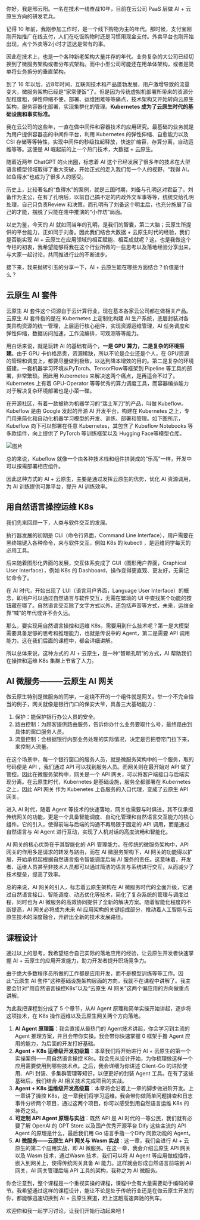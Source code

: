 你好，我是邢云阳。一名在技术一线奋战10年，目前在云公司 PaaS 层做 AI + 云原生方向的研发老兵。

记得 10 年前，我刚参加工作时，是一个线下购物为主的年代。那时候，支付宝刚刚开始推广在线支付，人们在吃饭购物时还是习惯用现金支付。外卖平台也刚开始出现，点个外卖等2小时才送达是常有的事。

因此在技术上，也是一个各种新老架构大量并存的年代。业务复杂的大公司已经切换到了微服务架构或者分布式架构。而中小型公司可能还在用单体架构，或者是简单将业务拆分的垂直架构。

到了 16 年以后，近8年时间，互联网技术和产品蓬勃发展，用户激增导致的流量变大，微服务架构已经是“家常便饭”了。但是因为传统虚拟机部署所带来的资源分配粒度粗，弹性伸缩不便，部署、运维困难等等痛点，技术架构又开始转向云原生架构，服务容器化部署，实现集群化的管理。**Kubernetes 成为了云原生时代的基础设施和事实标准。**

我在云公司的这些年，一直在做中间件和容器技术的应用研究。最基础的业务就是为用户提供容器态的中间件平台，利用 Kubernetes 的弹性伸缩、自愈能力以及 CSI 存储等等特性，实现中间件的秒级拉起释放，快速扩缩容，存算分离，自动运维等等。这便是 AI 崛起前的上一个热门技术，大数据 + 云原生。

随着近两年 ChatGPT 的火出圈，标志着 AI 这个已经发展了很多年的技术在大型语言模型领域取得了重大突破，开始正式的走入我们每一个人的视野，“我得 AI，如鱼得水”也成为了很多人的感受。

历史上，比较著名的“鱼得水”的案例，就是三国时期，刘备与孔明这对君臣了。刘备作为主公，在有了孔明后，以前自己搞不定的内政外交军事等等，统统交给孔明处理，自己只负责Review 和决策。而孔明有了刘备这个明主后，也充分施展了自己的才能，摆脱了只能在隆中推演的“小作坊”局面。

以史为鉴，今天的 AI 就如同当年的孔明，是我们的智囊，第二大脑；云原生所提供的平台能力，正如同于刘备。因此我们结合大数据 + 云原生时代的经验，我们是否能实现 AI + 云原生在应用领域的相互赋能、相互成就呢？这，也是我做这个专栏的初衷，我希望能够将我在这个行业所做的一些思考以及落地经验分享出来，与大家一起讨论，共同推进行业的不断进步。

接下来，我来抛砖引玉的分享一下，AI + 云原生能在哪些方面结合？价值是什么？

## 云原生 AI 套件

云原生 AI 套件这个词源自于云计算行业，现在基本各家云公司都在做相关产品。云原生 AI 套件指的是在 Kubernetes 上定制化构建 AI 生产系统，底层封装对各类异构资源的统一管理，上层运行核心组件，实现资源运维管理，AI 任务调度和弹性伸缩，数据访问加速，工作流编排，可观测等等能力。

用白话来说，就是玩转 AI 的基础有两个，**一是 GPU** **算力，二是复杂的环境搭建**。由于 GPU 卡价格昂贵，资源稀缺，所以不论是企业还是个人，在 GPU资源的管理和调度上，都要尽量做到极致，以达到降本增效的目的。第二是复杂的环境搭建，一套机器学习环境从PyTorch、TensorFlow等框架到 Pipeline 等工具的部署，非常繁琐。因此用 Kubernetes 来解决这两个痛点，是再适合不过了。Kubernetes 上有着 GPU-Operator 等等优秀的算力调度工具，而容器编排能力对于解决复杂环境部署也是小菜一碟。

在开源社区，有着一款被称为机器学习的“瑞士军刀”的产品，叫做 Kubeflow。Kubeflow 是由 Google 发起的开源 AI 开发平台，构建在 Kubernetes 之上，专门用来简化和自动化机器学习模型的开发、训练、部署和管理。如下图所示，Kubeflow 向下可以部署在任意 Kubernetes，其包含了 Kubeflow Notebooks 等多款组件，向上提供了 PyTorch 等训练框架以及 Hugging Face等模型仓库。

![图片](https://static001.geekbang.org/resource/image/99/a2/993419b132878355d3yycb0a06f7dba2.jpg?wh=1169x1115)

总的来说，Kubeflow 就像一个由各种技术栈和组件拼装成的“乐高”一样，开发中可以按需部署相应组件。

因此这种方式的 AI + 云原生，主要是通过发挥云原生的优势，优化 AI 资源调用，为 AI 训练提供可靠平台，提升 AI 训练效率。

## 用自然语言操控运维 K8s

我们先来回顾一下，人类与软件交互的发展。

执行器发展的初期是 CLI（命令行界面，Command Line Interface），用户需要在黑终端键入各种命令，来与软件交互，例如 K8s 的 kubectl ，是运维同学每天的必用工具。

后来随着图形化界面的发展，交互体系变成了 GUI（图形用户界面，Graphical User Interface），例如 K8s 的 Dashboard，操作变得更直观、更友好，无需记忆命令了。

在 AI 时代，开始出现了 LUI（语言用户界面，Language User Interface）的概念，即用户可以通过自然语言与软件交互，无需在繁琐的 UI 中查找某个功能的按钮藏在哪了。自然语言交互除了文字方式以外，还包括声音等方式，未来，运维全靠“喊”的年代或许不会久远。

那么，要实现用自然语言操控和运维 K8s，需要用到什么技术呢？第一是大模型需要具备足够的思考和推理能力，也就是传说中的 Agent，第二是需要 API 调用能力。这在我们后面的课程中，都会详细讲解。

所以总体来说，这种方式的 AI + 云原生，是一种“智赖孔明”的方式，AI 帮助我们在操控和运维 K8s 集群上节省了人力。

## AI 微服务———云原生 AI 网关

做云原生特别是微服务的同学，一定绕不开的一个组件就是网关。举一个不完全恰当的例子，网关就像是银行门口的保安大爷，具备三大基础能力：

1. 保护：能保护银行办公人员的安全。
2. 路由控制：为顾客提供路由服务，告诉你办什么业务要取什么号，最终路由到具体的窗口服务人员。
3. 流量控制：会根据银行内部业务处理的实际情况，决定是否把卷帘门拉下来，来控制人流量。

在这个场景中，每一个银行窗口的服务人员，就是微服务架构中的一个服务，取的号码便是 API ，我们通过 API 可以找到服务人员。而网关则在最开始对 API 做了管控。因此在微服务架构中，网关是一个 API 网关，可以将客户端接口与后端实现分离。在云原生时代，Kubernetes 是基础设施，服务全都部署在 Kubernetes 之上，因此 API 网关 作为 Kubenetes 上各服务的入口代理，变成了云原生 API 网关。

进入 AI 时代，随着 Agent 等技术的快速落地，网关也需要与时俱进，其不仅承担传统网关的功能，更是一个具备智能调度、自动化管理和自然语言交互能力的核心组件。它的引入，使得前端与后端的沟通不再局限于固定的 API 调用，而是通过自然语言与 AI Agent 进行互动，实现了人机对话的高度流畅和智能化。

AI 网关的核心优势在于其智能化的 API 管理能力。在传统的微服务架构中，API 网关的作用多是请求的转发与路由，而在 AI 微服务架构下，AI 网关的功能得以扩展，开始承担起根据自然语言指令智能调度后端 AI 服务的责任。这意味着，开发者、运维人员甚至非技术人员都可以通过简洁的语言与系统进行交互，从而减少了技术壁垒，提高了效率。

总的来说，AI 网关的引入，标志着云原生架构在 AI 微服务时代的全面升级，它通过自然语言接口、智能调度、动态优化等技术，简化了复杂系统的管理与调度过程，同时也为 AI 微服务的高效协同提供了全新的解决方案。随着智能化程度的不断提高，AI 网关必将成为未来 AI 应用架构的关键组成部分，推动着人工智能与云原生技术的深度融合，开辟出全新的技术发展路径。

## 课程设计

通过以上的思考，我希望结合自己实际的落地应用的经验，让云原生开发者快速掌握 AI + 云原生的应用开发能力，助力开发者提升职场竞争力。

由于绝大多数程序员所做的工作都是应用开发，而不是模型训练等等工作。因此“云原生 AI 套件”这种基础设施架构层面的方向，我就不在课程中讲解了。我主要会针对“用自然语言操控K8s”以及“云原生 AI 网关”这两个偏应用的方向做重点讲解。

为此我把课程划分成了 5 个章节，从AI Agent 原理和简单实操开始讲起，逐步将这项技术，在 K8s 操作运维以及云原生网关两个方向落地。

1. **AI Agent 原理篇**：我会直接从最热门的 Agent技术讲起，你会学习到主流的 Agent 推理方案，并且会带你实操。我会带你快速掌握 0 框架手撸 Agent 应用的能力，为后面的开发打好基础。
2. **Agent + K8s 运维级开发初级篇**：本章我们将开始进行 AI + 云原生的第一个实操案例——用自然语言操控 K8s。我会先从设计开始，为你梳理做这样一个应用需要使用到哪些技术点。之后，我会详细为你讲述 Client-Go 的进阶使用、API 封装、多集群管理等知识，以便更好的封装 Agent 工具。在有了这些基础后，我们结合 AI 相关技术完成项目的实战。
3. **Agent + K8s 运维级开发高级篇**：本章将会沿着上一章的脚步做进阶开发。上一章讲了操控 K8s，这一章我们将学习运维。我会带你做简单问题排查和日志事件分析两个项目，通过这两个项目，你可以感受到用自然语言运维 K8s 的神奇之处。
4. **可定制 API Agent 原理与实战**：既然 API 是 AI 时代的一等公民，我们就有必要了解 OpenAI 的 GPT Store 以及国产优秀开源平台 Dify 这些主流的 API Agent 的原理是什么，最后我们用 Go 语言手撸一个Dify 同款功能的 Agent。
5. **AI 微服务——云原生 API 网关与 Wasm 实战**：这一章，我们会进行 AI + 云原生的第二个应用实战，即 AI 微服务。在这一章，我会介绍云原生 API 网关以及 Wasm 技术，通过Wasm 技术，我们可以将 AI Agent 等应用做成插件，嵌入到网关上，使得传统网关具备 AI 能力。这样就会形成自然语言前端到 AI 网关，AI 网关管理后端 API 工具的架构，我称之为 AI 微服务。

你会注意到，整个课程是一个重视实操的课程，课程中会有大量需要动手编码的章节。我希望通过这样的课程设计，能让不论是处于传统行业还是在做云原生开发的你，都能够迅速切换到 AI + 云原生赛道，赶上这趟高速奔驰的列车。

欢迎你和我一起学习讨论，让我们开始行动起来吧！